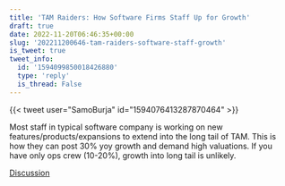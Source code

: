 ```yaml
---
title: 'TAM Raiders: How Software Firms Staff Up for Growth'
draft: true
date: 2022-11-20T06:46:35+00:00
slug: '202211200646-tam-raiders-software-staff-growth'
is_tweet: true
tweet_info:
  id: '1594099850018426880'
  type: 'reply'
  is_thread: False
---
```




{{< tweet user="SamoBurja" id="1594076413287870464" >}}

Most staff in typical software company is working on new features/products/expansions to extend into the long tail of TAM. This is how they can post 30% yoy growth and demand high valuations. If you have only ops crew (10-20%), growth into long tail is unlikely.

[Discussion](https://x.com/sytelus/status/1594099850018426880)
